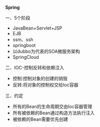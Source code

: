 **Spring**

一、5个阶段

- JavaBean+Servlet+JSP
- EJB
- ssm、ssh
- springboot
- 以dubbo为代表的SOA微服务架构
- SpringCloud

二、IOC-控制反转和依赖注入

- 控制:控制对象的创建的销毁
- 反转:将对象的控制权交给Ioc容器

三、约定

- 所有的Bean的生命周期交由Ioc容器管理
- 所有被依赖的Bean通过构造方法执行注入
- 被依赖的Bean需要优先创建

